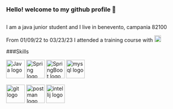 ### Hello! welcome to my github profile 👋

<h2></h2>

I am a java junior student and I live in benevento, campania 82100

From 01/09/22 to 03/23/23 I attended a training course with [<img src="https://d9hhrg4mnvzow.cloudfront.net/www.develhope.co/cbc5069c-develhope11.svg" alt="Develhope logo" title="Develhope" height="18" />](https://www.develhope.co/)
&nbsp;

###Skills

[<img src="https://www.mballem.com/wp-content/uploads/2014/08/curso-java-oo.jpg" alt="Java logo" title="Java" height="50" />](https://github.com/FabrizioTrupia)
[<img src="https://ultimatecodingblog.files.wordpress.com/2016/09/spring-logo-horizontal.png" alt="Spring logo" title="Spring" height="50" />](https://github.com/FabrizioTrupia)
[<img src="https://blog.indrek.io/images/2016-12-31-externalized-configuration-in-spring-boot/cover.jpg" alt="SpringBoot logo" title="SpringBoot" height="50" />](https://github.com/FabrizioTrupia)
[<img src="https://e-tinet.com/wp-content/uploads/2018/10/MySQL-banco-de-dados-linux-2.png" alt="mysql logo" title="MySql" height="50" />](https://github.com/FabrizioTrupia)


[<img src="https://img.shields.io/badge/git-282C34?logo=git&logoColor=F05032" alt="git logo" title="GIT" height="50" />](https://github.com/FabrizioTrupia)
[<img src="https://th.bing.com/th/id/R.6f2ae89dfaee1d64cad67bdeb6c5dcb4?rik=dpNPtG%2fd54PccA&riu=http%3a%2f%2fanniecannons.github.io%2fac-introduction-to-apis%2fimg%2fpostman.png&ehk=1JbsOkmhwgsV1gRanV%2bfgM5P7h3SF34bpYnnJUe%2f2mA%3d&risl=&pid=ImgRaw&r=0" alt="postman logo" title="PostMan" height="50" />](https://github.com/FabrizioTrupia)
[<img src="https://hownot2code.files.wordpress.com/2019/01/intellij-519-d4ff21c469.png" alt="intellij logo" title="intellij" height="50" />](https://github.com/FabrizioTrupia)

<!--
**NicolaBoniello/NicolaBoniello** is a ✨ _special_ ✨ repository because its `README.md` (this file) appears on your GitHub profile.

Here are some ideas to get you started:

- 🔭 I’m currently working on ...
- 🌱 I’m currently learning ...
- 👯 I’m looking to collaborate on ...
- 🤔 I’m looking for help with ...
- 💬 Ask me about ...
- 📫 How to reach me: ...
- 😄 Pronouns: ...
- ⚡ Fun fact: ...
-->
